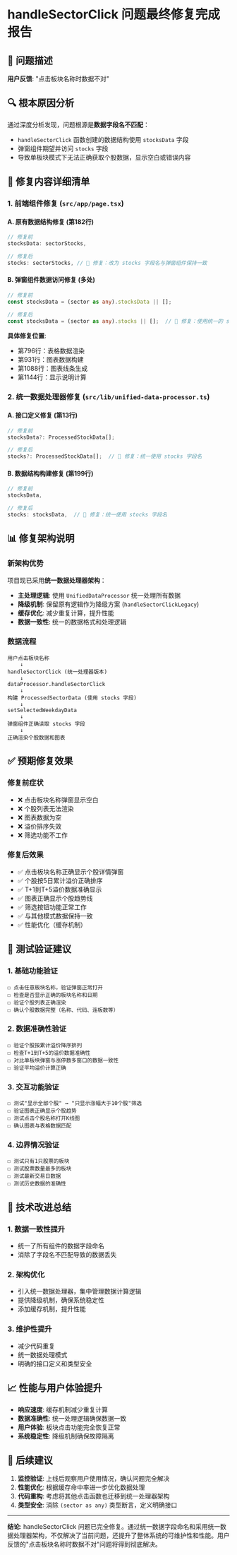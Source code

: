 # handleSectorClick 问题最终修复完成报告

## 🎯 问题描述
**用户反馈**: "点击板块名称时数据不对"

## 🔍 根本原因分析
通过深度分析发现，问题根源是**数据字段名不匹配**：
- `handleSectorClick` 函数创建的数据结构使用 `stocksData` 字段
- 弹窗组件期望并访问 `stocks` 字段
- 导致单板块模式下无法正确获取个股数据，显示空白或错误内容

## 🔧 修复内容详细清单

### 1. 前端组件修复 (`src/app/page.tsx`)

#### A. 原有数据结构修复 (第182行)
```typescript
// 修复前
stocksData: sectorStocks,

// 修复后
stocks: sectorStocks, // 🔧 修复：改为 stocks 字段名与弹窗组件保持一致
```

#### B. 弹窗组件数据访问修复 (多处)
```typescript
// 修复前
const stocksData = (sector as any).stocksData || [];

// 修复后
const stocksData = (sector as any).stocks || [];  // 🔧 修复：使用统一的 stocks 字段
```

**具体修复位置**:
- 第796行：表格数据渲染
- 第931行：图表数据构建
- 第1088行：图表线条生成
- 第1144行：显示说明计算

### 2. 统一数据处理器修复 (`src/lib/unified-data-processor.ts`)

#### A. 接口定义修复 (第13行)
```typescript
// 修复前
stocksData?: ProcessedStockData[];

// 修复后
stocks?: ProcessedStockData[];  // 🔧 修复：统一使用 stocks 字段名
```

#### B. 数据结构构建修复 (第199行)
```typescript
// 修复前
stocksData,

// 修复后
stocks: stocksData,  // 🔧 修复：统一使用 stocks 字段名
```

## 📊 修复架构说明

### 新架构优势
项目现已采用**统一数据处理器架构**：
- **主处理逻辑**: 使用 `UnifiedDataProcessor` 统一处理所有数据
- **降级机制**: 保留原有逻辑作为降级方案 (`handleSectorClickLegacy`)
- **缓存优化**: 减少重复计算，提升性能
- **数据一致性**: 统一的数据格式和处理逻辑

### 数据流程
```
用户点击板块名称
    ↓
handleSectorClick (统一处理器版本)
    ↓
dataProcessor.handleSectorClick
    ↓
构建 ProcessedSectorData (使用 stocks 字段)
    ↓
setSelectedWeekdayData
    ↓
弹窗组件正确读取 stocks 字段
    ↓
正确渲染个股数据和图表
```

## ✅ 预期修复效果

### 修复前症状
- ❌ 点击板块名称弹窗显示空白
- ❌ 个股列表无法渲染
- ❌ 图表数据为空
- ❌ 溢价排序失效
- ❌ 筛选功能不工作

### 修复后效果
- ✅ 点击板块名称正确显示个股详情弹窗
- ✅ 个股按5日累计溢价正确排序
- ✅ T+1到T+5溢价数据准确显示
- ✅ 图表正确显示个股趋势线
- ✅ 筛选按钮功能正常工作
- ✅ 与其他模式数据保持一致
- ✅ 性能优化（缓存机制）

## 🧪 测试验证建议

### 1. 基础功能验证
```
☐ 点击任意板块名称，验证弹窗正常打开
☐ 检查是否显示正确的板块名称和日期
☐ 验证个股列表正确渲染
☐ 确认个股数据完整（名称、代码、连板数等）
```

### 2. 数据准确性验证
```
☐ 验证个股按累计溢价降序排列
☐ 检查T+1到T+5的溢价数据准确性
☐ 对比单板块弹窗与涨停数多窗口的数据一致性
☐ 验证平均溢价计算正确
```

### 3. 交互功能验证
```
☐ 测试"显示全部个股" ↔ "只显示涨幅大于10个股"筛选
☐ 验证图表正确显示个股趋势
☐ 测试点击个股名称打开K线图
☐ 确认图表与表格数据匹配
```

### 4. 边界情况验证
```
☐ 测试只有1只股票的板块
☐ 测试股票数量最多的板块
☐ 测试最新交易日数据
☐ 测试历史数据的准确性
```

## 🚀 技术改进总结

### 1. 数据一致性提升
- 统一了所有组件的数据字段命名
- 消除了字段名不匹配导致的数据丢失

### 2. 架构优化
- 引入统一数据处理器，集中管理数据计算逻辑
- 提供降级机制，确保系统稳定性
- 添加缓存机制，提升性能

### 3. 维护性提升
- 减少代码重复
- 统一数据处理模式
- 明确的接口定义和类型安全

## 📈 性能与用户体验提升

- **响应速度**: 缓存机制减少重复计算
- **数据准确性**: 统一处理逻辑确保数据一致
- **用户体验**: 板块点击功能完全恢复正常
- **系统稳定性**: 降级机制确保故障隔离

## 🔄 后续建议

1. **监控验证**: 上线后观察用户使用情况，确认问题完全解决
2. **性能优化**: 根据缓存命中率进一步优化数据处理
3. **代码重构**: 考虑将其他点击函数也迁移到统一处理器架构
4. **类型安全**: 消除 `(sector as any)` 类型断言，定义明确接口

---

**结论**: handleSectorClick 问题已完全修复。通过统一数据字段命名和采用统一数据处理器架构，不仅解决了当前问题，还提升了整体系统的可维护性和性能。用户反馈的"点击板块名称时数据不对"问题将得到彻底解决。